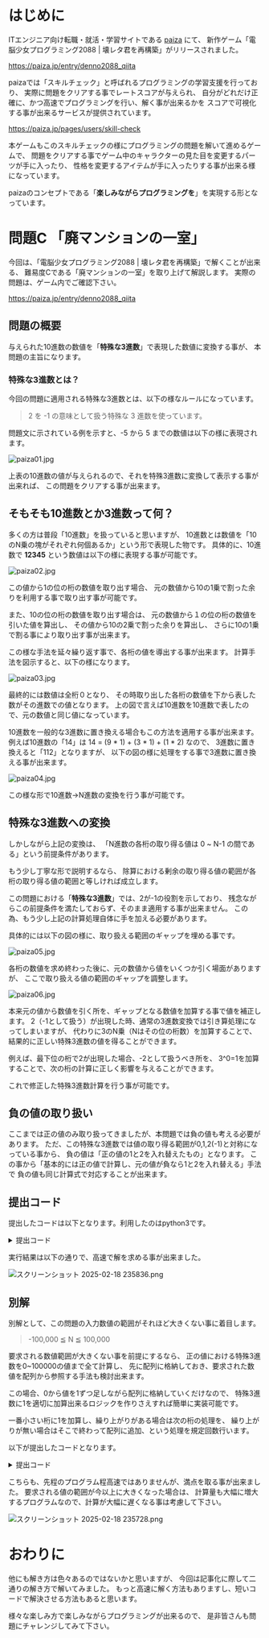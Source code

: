 # はじめに
ITエンジニア向け転職・就活・学習サイトである [paiza](https://paiza.jp/) にて、
新作ゲーム「電脳少女プログラミング2088 | 壊レタ君を再構築」がリリースされました。

https://paiza.jp/entry/denno2088_qiita

paizaでは「スキルチェック」と呼ばれるプログラミングの学習支援を行っており、
実際に問題をクリアする事でレートスコアが与えられ、
自分がどれだけ正確に、かつ高速でプログラミングを行い、解く事が出来るかを
スコアで可視化する事が出来るサービスが提供されています。

https://paiza.jp/pages/users/skill-check

本ゲームもこのスキルチェックの様にプログラミングの問題を解いて進めるゲームで、
問題をクリアする事でゲーム中のキャラクターの見た目を変更するパーツが手に入ったり、
性格を変更するアイテムが手に入ったりする事が出来る様になっています。

paizaのコンセプトである「**楽しみながらプログラミングを**」を実現する形となっています。

# 問題C 「廃マンションの一室」
今回は、「電脳少女プログラミング2088 | 壊レタ君を再構築」で解くことが出来る、
難易度Cである「廃マンションの一室」を取り上げて解説します。
実際の問題は、ゲーム内でご確認下さい。

https://paiza.jp/entry/denno2088_qiita

## 問題の概要
与えられた10進数の数値を「**特殊な3進数**」で表現した数値に変換する事が、
本問題の主旨になります。

### 特殊な3進数とは？
今回の問題に適用される特殊な3進数とは、以下の様なルールになっています。

> 2 を -1 の意味として扱う特殊な 3 進数を使っています。

問題文に示されている例を示すと、-5 から 5 までの数値は以下の様に表現されます。

![paiza01.jpg](https://qiita-image-store.s3.ap-northeast-1.amazonaws.com/0/2737208/b6149beb-2a31-47ae-88e4-98d4f985a29f.jpeg)

上表の10進数の値が与えられるので、それを特殊3進数に変換して表示する事が出来れば、
この問題をクリアする事が出来ます。

## そもそも10進数とか3進数って何？
多くの方は普段「10進数」を扱っていると思いますが、
10進数とは数値を「10のN乗の塊がそれぞれ何個あるか」という形で表現した物です。
具体的に、10進数で **12345** という数値は以下の様に表現する事が可能です。

![paiza02.jpg](https://qiita-image-store.s3.ap-northeast-1.amazonaws.com/0/2737208/ba101369-28ec-4956-90d5-dbd0ffde49be.jpeg)

この値から1の位の桁の数値を取り出す場合、
元の数値から10の1乗で割った余りを利用する事で取り出す事が可能です。

また、10の位の桁の数値を取り出す場合は、
元の数値から１の位の桁の数値を引いた値を算出し、
その値から10の2乗で割った余りを算出し、
さらに10の1乗で割る事により取り出す事が出来ます。

この様な手法を延々繰り返す事で、各桁の値を導出する事が出来ます。
計算手法を図示すると、以下の様になります。

![paiza03.jpg](https://qiita-image-store.s3.ap-northeast-1.amazonaws.com/0/2737208/9f814b24-e26a-462a-98e0-0b3eb39486c1.jpeg)

最終的には数値は全桁０となり、
その時取り出した各桁の数値を下から表した数がその進数での値となります。
上の図で言えば10進数を10進数で表したので、元の数値と同じ値になっています。

10進数を一般的な3進数に置き換える場合もこの方法を適用する事が出来ます。
例えば10進数の「14」は 14 =  (9 * 1) + (3 * 1) + (1 * 2) なので、
3進数に置き換えると「112」となりますが、
以下の図の様に処理をする事で3進数に置き換える事が出来ます。

![paiza04.jpg](https://qiita-image-store.s3.ap-northeast-1.amazonaws.com/0/2737208/ececcbc0-a09c-45f9-9b3c-5312632f9604.jpeg)

この様な形で10進数→N進数の変換を行う事が可能です。

## 特殊な3進数への変換
しかしながら上記の変換は、
「N進数の各桁の取り得る値は 0 ~ N-1 の間である」という前提条件があります。

もう少し丁寧な形で説明するなら、
除算における剰余の取り得る値の範囲が各桁の取り得る値の範囲と等しければ成立します。

この問題における「**特殊な3進数**」では、2が-1の役割を示しており、
残念ながらこの前提条件を満たしておらず、そのまま適用する事が出来ません。
この為、もう少し上記の計算処理自体に手を加える必要があります。

具体的には以下の図の様に、取り扱える範囲のギャップを埋める事です。

![paiza05.jpg](https://qiita-image-store.s3.ap-northeast-1.amazonaws.com/0/2737208/ad01abb1-90e2-4579-a623-3fe1d39d8ee3.jpeg)

各桁の数値を求め終わった後に、元の数値から値をいくつか引く場面がありますが、
ここで取り扱える値の範囲のギャップを調整します。

![paiza06.jpg](https://qiita-image-store.s3.ap-northeast-1.amazonaws.com/0/2737208/ae3aecf6-3c01-4320-9eb1-73488576e934.jpeg)

本来元の値から数値を引く所を、ギャップとなる数値を加算する事で値を補正します。
2（-1として扱う）が出現した時、通常の3進数変換では引き算処理になってしまいますが、
代わりに3のN乗（Nはその位の桁数）を加算することで、
結果的に正しい特殊3進数の値を得ることができます。

例えば、最下位の桁で2が出現した場合、-2として扱うべき所を、
3^0=1を加算することで、次の桁の計算に正しく影響を与えることができます。

これで修正した特殊3進数計算を行う事が可能です。

## 負の値の取り扱い
ここまでは正の値のみ取り扱ってきましたが、本問題では負の値も考える必要があります。
ただ、この特殊な3進数では値の取り得る範囲が0,1,2(-1)と対称になっている事から、
負の値は「正の値の1と2を入れ替えたもの」となります。
この事から「基本的には正の値で計算し、元の値が負なら1と2を入れ替える」手法で
負の値も同じ計算式で対応することが出来ます。

## 提出コード
提出したコードは以下となります。利用したのはpython3です。

<details><summary>提出コード</summary>

```
# 10進数でinputし、絶対値も算出する
num_10:int = int(input())
num_10_abs:int = abs(num_10)

# 結果文字列
result:str = ''
pos:int = 1

# num_10_abs==0になるまで3進数の桁を追加する
while num_10_abs:
    value:int = num_10_abs % pow(3, pos) // pow(3, pos-1) # 3進数での各桁の値
    result += str(value)
    if(value<2):
        num_10_abs -= value * pow(3, pos-1) # valueが0,1の場合は元の値から引く
    else:
        num_10_abs += pow(3, pos-1) # valueが2の場合は元の値にギャップを加算しておく
    pos += 1

# 逆順になった配列を反転させる
result_rev:str = result[::-1]

# 元の値が負数の場合は特殊3進数を考慮して1と2を入れ替える
if(num_10 < 0):
    for i in range(len(result_rev)):
        if(result_rev[i] == '1'):
            result_rev = result_rev[:i] + '2' + result_rev[i+1:]
        elif(result_rev[i] == '2'):
            result_rev = result_rev[:i] + '1' + result_rev[i+1:]

# return
print(result_rev)
```

</details>

実行結果は以下の通りで、高速で解を求める事が出来ました。

![スクリーンショット 2025-02-18 235836.png](https://qiita-image-store.s3.ap-northeast-1.amazonaws.com/0/2737208/c8308c15-b8ea-43ac-9155-690f0fb3d883.png)

## 別解
別解として、この問題の入力数値の範囲がそれほど大きくない事に着目します。
>-100,000 ≦ N ≦ 100,000

要求される数値範囲が大きくない事を前提にするなら、
正の値における特殊3進数を0~100000の値まで全て計算し、
先に配列に格納しておき、要求された数値を配列から参照する手法も検討出来ます。

この場合、0から値を1ずつ足しながら配列に格納していくだけなので、
特殊3進数に1を適切に加算出来るロジックを作りさえすれば簡単に実装可能です。

一番小さい桁に1を加算し、繰り上がりがある場合は次の桁の処理を、
繰り上がりが無い場合はそこで終わって配列に追加、という処理を規定回数行います。

以下が提出したコードとなります。

<details><summary>提出コード</summary>

```
result_list = ['0'] # 結果配列の初期作成
current = ['0'] # 現在の特殊3進数の値配列

# 1~100000までの値の算出と格納
for _ in range(100000):
    i = 0  
    carry = 1 # 繰り上がりの有無
    
    # 1足した後の各桁の数値変更を行う
    while i < len(current) and carry:
        digit = int(current[i])
        if(digit == 1):
            current[i] = '2'
            carry = 1
        elif(digit == 2):
            current[i] = '0'
            carry = 0
        else:
            current[i] = '1'
            carry = 0
        i += 1
    
    # 全ての計算を終えた後に繰り上がりが残っている場合
    if carry:
        current.append('1')
    
    # 結果配列result_listに追加
    result_list.append(''.join(current[::-1]))

# 10進数でinputし、絶対値も算出する
num_10:int = int(input())
num_10_abs:int = abs(num_10)

# 配列から値を取得
result:str = result_list[num_10_abs]

# 元の値が負数の場合は特殊3進数を考慮して1と2を入れ替える
if(num_10 < 0):
    for i in range(len(result)):
        if(result[i] == '1'):
            result = result[:i] + '2' + result[i+1:]
        elif(result[i] == '2'):
            result = result[:i] + '1' + result[i+1:]

# return
print(result)
```

</details>

こちらも、先程のプログラム程高速ではありませんが、満点を取る事が出来ました。
要求される値の範囲が今以上に大きくなった場合は、
計算量も大幅に増大するプログラムなので、計算が大幅に遅くなる事は考慮して下さい。

![スクリーンショット 2025-02-18 235728.png](https://qiita-image-store.s3.ap-northeast-1.amazonaws.com/0/2737208/02f55586-967d-4f89-b906-8be7c16f3d95.png)

# おわりに
他にも解き方は色々あるのではないかと思いますが、
今回は記事化に際して二通りの解き方で解いてみました。
もっと高速に解く方法もありますし、短いコードで解決させる方法もあると思います。

様々な楽しみ方で楽しみながらプログラミングが出来るので、
是非皆さんも問題にチャレンジしてみて下さい。
